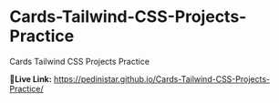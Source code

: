# Cards-Tailwind-CSS-Projects-Practice
Cards Tailwind CSS Projects Practice



<b>🌿Live Link:</b> https://pedinistar.github.io/Cards-Tailwind-CSS-Projects-Practice/
